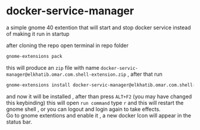 # docker-service-manager
a simple gnome 40 extention that will start and stop docker service instead of making it run in startup

after cloning the repo open terminal in repo folder 

```bash
gnome-extensions pack
```
this will produce an `zip` file with name `docker-servic-manager@elkhatib.omar.com.shell-extension.zip` , after that  run
```bash
gnome-extensions install docker-servic-manager@elkhatib.omar.com.shell-extension.zip
```
and now it will be installed , after than press `ALT+F2` (you may have changed this keybinding) this will open `run command` type `r` and this will restart the gnome shell , or you can logout and login again to take effects. <br>
Go to gnome extentions and enable it , a new docker Icon will appear in the status bar. <br>
